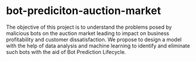 # bot-prediciton-auction-market
The objective of this project is to understand the problems posed by malicious bots on the auction market leading to impact on business profitability and customer dissatisfaction. We propose to design a model with the help of data analysis and machine learning to identify and eliminate such bots with the aid of Bot Prediction Lifecycle.
